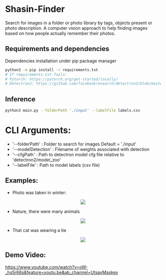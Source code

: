 # Shasin-Finder
Search for images in a folder or photo library by tags, objects present or photo description.
A computer vision approach to help finding images based on how people actually remember their photos.

## Requirements and dependencies

Dependencies installation under pip package manager

``` bash
python3 -m pip install -r requirements.txt
# If requirements.txt fails: 
# Pytorch: https://pytorch.org/get-started/locally/
# Detectron2: https://github.com/facebookresearch/detectron2/blob/master/INSTALL.md
```

## Inference

``` bash
python3 main.py --folderPath './input' --labelFile labels.csv
```

# CLI Arguments:
* '--folderPath' : Folder to search for images Default = './input'
* '--modelDetection' : Filename of weights associated with detection
* '--cfgPath' : Path to detectron model cfg file relative to 'detectron2/model_zoo'
* '--labelFile' : Path to model labels (csv file)


## Examples:

* Photo was taken in winter:

<div align="center"><img src="https://raw.githubusercontent.com/Sakonii/Shasin-Finder/main/output_examples/winter.png"></div>

* Nature, there were many animals

<div align="center"><img src="https://raw.githubusercontent.com/Sakonii/Shasin-Finder/main/output_examples/nature_animals.png"></div>

* That cat was wearing a tie

<div align="center"><img src="https://raw.githubusercontent.com/Sakonii/Shasin-Finder/main/output_examples/cat_tie.png"></div>

## Demo Video:

https://www.youtube.com/watch?v=oW-_hs5r68s&feature=youtu.be&ab_channel=UtsavMaskey
